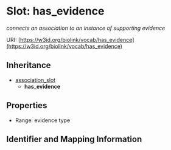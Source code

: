 # Slot: has_evidence
_connects an association to an instance of supporting evidence_


URI: [https://w3id.org/biolink/vocab/has_evidence](https://w3id.org/biolink/vocab/has_evidence)




## Inheritance

* [association_slot](association_slot.md)
    * **has_evidence**



## Properties

 * Range: evidence type



## Identifier and Mapping Information





